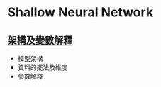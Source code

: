 # Shallow Neural Network

## [架構及變數解釋](https://github.com/worcdlo/MachineLearning/blob/master/Neural%20Networks%20and%20Deep%20Learning(deeplearning.ai)/Week3%20Shallow%20Neural%20Network/Explanation%20for%20Vectorized%20Implementation.md)

- 模型架構
- 資料的擺法及維度
- 參數解釋
